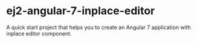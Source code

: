 # ej2-angular-7-inplace-editor
A quick start project that helps you to create an Angular 7 application with inplace editor component. 
